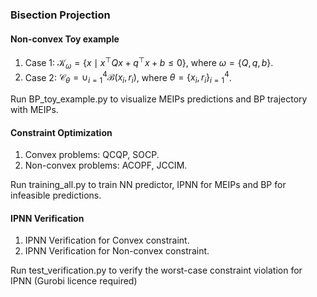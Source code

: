 ### Bisection Projection

#### Non-convex Toy example

1. Case 1: $\mathcal{K}_{\omega}=\{x\mid x^{\top}Qx +q^{\top}x + b\le 0 \}$, where $\omega=\{Q,q,b\}$.
2. Case 2: $\mathcal{C}_{\theta}=\cup_{i=1}^4 \mathcal{B}(x_i,r_i)$, where $\theta=\{x_i,r_i\}_{i=1}^4$.

Run BP_toy_example.py to visualize MEIPs predictions and BP trajectory with MEIPs.

#### Constraint Optimization

1. Convex problems: QCQP, SOCP.
2. Non-convex problems: ACOPF, JCCIM.

Run training_all.py to train NN predictor, IPNN for MEIPs and BP for infeasible predictions.

#### IPNN Verification

1. IPNN Verification for Convex constraint.
2. IPNN Verification for Non-convex constraint.

Run test_verification.py to verify the worst-case constraint violation for IPNN (Gurobi licence required)







